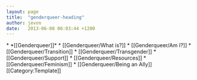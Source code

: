 ```yaml
---
layout: page
title:  "genderqueer-heading"
author: jevon
date:   2013-06-08 06:03:44 +1200
---
```


<span class="genderqueer">
* *[[Genderqueer]]*
* [[Genderqueer/What is?]]
* [[Genderqueer/Am I?]]
* [[Genderqueer/Transition]]
* [[Genderqueer/Transgender]]
* [[Genderqueer/Support]]
* [[Genderqueer/Resources]]
* [[Genderqueer/Feminism]]
* [[Genderqueer/Being an Ally]]
</span><style>.genderqueer ul { list-style: none; border: 1px solid #63c; background: #dbf; margin: 5px auto; padding: 5px; width: 70%; text-align: center; } .genderqueer li { display: inline-block; margin: 0; padding: 0; } .genderqueer a { color: #309; text-decoration: none; } .genderqueer a:hover { color: #206; text-decoration: underline; } .genderqueer b:after { content: ': '; font-weight: bold; } </style>[[Category:Template]]